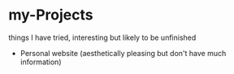 # my-Projects
things I have tried, interesting but likely to be unfinished

- Personal website (aesthetically pleasing but don't have much information)
